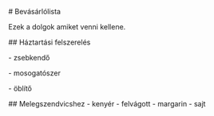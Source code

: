 \# Bevásárlólista

Ezek a dolgok amiket venni kellene.



\## Háztartási felszerelés

\- zsebkendő

\- mosogatószer

\- öblítő

\## Melegszendvicshez
\- kenyér
\- felvágott
\- margarin
\- sajt
